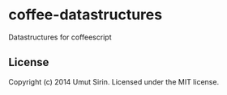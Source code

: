 # coffee-datastructures
Datastructures for coffeescript

## License
Copyright (c) 2014 Umut Sirin. Licensed under the MIT license.
